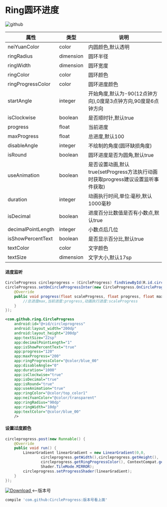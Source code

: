 # Ring圆环进度
![github](https://github.com/zhongruiAndroid/Ring/blob/master/app/src/main/res/drawable/ring.gif "github")  

| 属性                    | 类型      | 说明                                                                             |
|-------------------------|-----------|----------------------------------------------------------------------------------|
| neiYuanColor            | color     | 内圆颜色,默认透明                                                                         |
| ringRadius              | dimension | 圆环半径                                                                         |
| ringWidth               | dimension | 圆环宽度                                                                         |
| ringColor               | color     | 圆环颜色                                                                         |
| ringProgressColor       | color     | 圆环进度颜色                                                                     |
| startAngle              | integer   | 开始角度,默认为-90(12点钟方向),0度是3点钟方向,90度是6点钟方向                    |
| isClockwise             | boolean   | 是否顺时针,默认true                                                              |
| progress                | float   | 当前进度                                                                         |
| maxProgress             | float   | 总进度,默认100                                                                   |
| disableAngle            | integer   | 不绘制的角度(圆环缺损角度)                                                       |
| isRound                 | boolean   | 圆环进度是否为圆角,默认true                                                      |
| useAnimation            | boolean   | 是否设置动画,默认true(setProgress方法执行动画时获取progress建议设置监听事件获取) |
| duration                | integer   | 动画执行时间,单位:毫秒,默认1000毫秒                                              |
| isDecimal               | boolean   | 进度百分比数值是否有小数点,默认true                                              |
| decimalPointLength      | integer   | 小数点后几位                                                                     |
| isShowPercentText       | boolean   | 是否显示百分比,默认true                                                          |
| textColor               | color     | 文字颜色                                                                         |
| textSize                | dimension | 文字大小,默认17sp                                                                |


#### 进度监听
```java
CircleProgress circleprogress = (CircleProgress) findViewById(R.id.circleprogress);
circleProgress.setOnCircleProgressInter(new CircleProgress.OnCircleProgressInter() {
    @Override
    public void progress(float scaleProgress, float progress, float max) {
        //总进度max,当前进度:progress,动画执行进度:scaleProgress
    }
});
```

```xml
<com.github.ring.CircleProgress
    android:id="@+id/circleprogress"
    android:layout_width="200dp"
    android:layout_height="200dp"
    app:textSize="22sp"
    app:decimalPointLength="1"
    app:isShowPercentText="true"
    app:progress="120"
    app:maxProgress="200"
    app:ringProgressColor="@color/blue_00"
    app:disableAngle="0"
    app:duration="1000"
    app:isClockwise="true"
    app:isDecimal="true"
    app:isRound="true"
    app:useAnimation="true"
    app:ringColor="@color/top_color1"
    app:neiYuanColor="@color/transparent"
    app:ringRadius="90dp"
    app:ringWidth="10dp"
    app:textColor="@color/blue_00"
    />
```

#### 设置过度颜色
```java
circleprogress.post(new Runnable() {
    @Override
    public void run() {
        LinearGradient linearGradient = new LinearGradient(0,0,
                circleprogress.getWidth(),circleprogress.getHeight(),
                circleprogress.getRingProgressColor(), ContextCompat.getColor(MainActivity.this,R.color.green),
                Shader.TileMode.MIRROR);
        circleprogress.setProgressShader(linearGradient);
    }
});
```

[ ![Download](https://api.bintray.com/packages/zhongrui/mylibrary/CircleProgress/images/download.svg) ](https://bintray.com/zhongrui/mylibrary/CircleProgress/_latestVersion)<--版本号  

```gradle
compile 'com.github:CircleProgress:版本号看上面'
```
